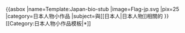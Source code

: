 {{asbox
|name=Template:Japan-bio-stub
|image=Flag-jp.svg
|pix=25
|category=日本人物小作品
|subject=與[[日本人|日本人物]]相關的
}}<noinclude>[[Category:日本人物小作品模板|*]]
</noinclude>